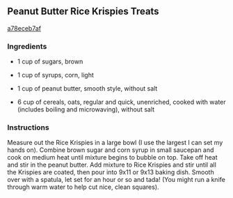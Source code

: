 ## Peanut Butter Rice Krispies Treats

[a78eceb7af](http://www.food.com/recipe/peanut-butter-rice-krispies-treats-147355)

### Ingredients

 - 1 cup of sugars, brown

 - 1 cup of syrups, corn, light

 - 1 cup of peanut butter, smooth style, without salt

 - 6 cup of cereals, oats, regular and quick, unenriched, cooked with water (includes boiling and microwaving), without salt

### Instructions

Measure out the Rice Krispies in a large bowl (I use the largest I can set my hands on). Combine brown sugar and corn syrup in small saucepan and cook on medium heat until mixture begins to bubble on top. Take off heat and stir in the peanut butter. Add mixture to Rice Krispies and stir until all the Krispies are coated, then pour into 9x11 or 9x13 baking dish. Smooth over with a spatula, let set for an hour or so and tada! (You might run a knife through warm water to help cut nice, clean squares).
